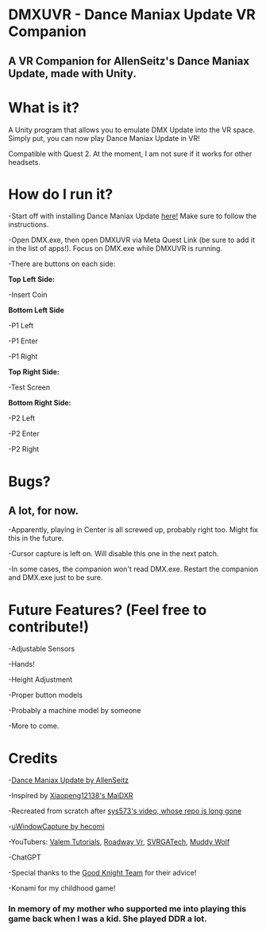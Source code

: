 # DMXUVR - Dance Maniax Update VR Companion
## A VR Companion for AllenSeitz's Dance Maniax Update, made with Unity.

# What is it?
A Unity program that allows you to emulate DMX Update into the VR space. Simply put, you can now play Dance Maniax Update in VR!

Compatible with Quest 2. At the moment, I am not sure if it works for other headsets.

# How do I run it?
-Start off with installing Dance Maniax Update [here!](https://github.com/AllenSeitz/dance-maniax-update) Make sure to follow the instructions.

-Open DMX.exe, then open DMXUVR via Meta Quest Link (be sure to add it in the list of apps!). Focus on DMX.exe while DMXUVR is running.

-There are buttons on each side:

**Top Left Side:**

-Insert Coin

**Bottom Left Side**

-P1 Left

-P1 Enter

-P1 Right

**Top Right Side:**

-Test Screen

**Bottom Right Side:**

-P2 Left

-P2 Enter

-P2 Right

# Bugs?

## A lot, for now.

-Apparently, playing in Center is all screwed up, probably right too. Might fix this in the future.

-Cursor capture is left on. Will disable this one in the next patch.

-In some cases, the companion won't read DMX.exe. Restart the companion and DMX.exe just to be sure.

# Future Features? (Feel free to contribute!)

-Adjustable Sensors

-Hands!

-Height Adjustment

-Proper button models

-Probably a machine model by someone

-More to come.

# Credits

-[Dance Maniax Update by AllenSeitz](https://github.com/AllenSeitz/dance-maniax-update)

-Inspired by [Xiaopeng12138's MaiDXR](https://github.com/xiaopeng12138/MaiDXR)

-Recreated from scratch after [sys573's video, whose repo is long gone](https://www.youtube.com/watch?v=-tT7i3TTLMw)

-[uWindowCapture by hecomi](https://github.com/hecomi/uWindowCapture?tab=readme-ov-file)

-YouTubers: [Valem Tutorials](https://www.youtube.com/@ValemTutorials), [Roadway Vr](https://www.youtube.com/@RoadwayVR), [SVRGATech](https://www.youtube.com/@SVRGATech), [Muddy Wolf](https://www.youtube.com/@MuddyWolf)

-ChatGPT

-Special thanks to the [Good Knight Team](https://store.steampowered.com/app/1281400/Good_Knight/) for their advice!

-Konami for my childhood game!

### In memory of my mother who supported me into playing this game back when I was a kid. She played DDR a lot.


